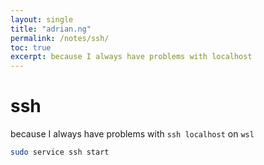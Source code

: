 ```yaml
---
layout: single
title: "adrian.ng"
permalink: /notes/ssh/
toc: true
excerpt: because I always have problems with localhost
---
```


# ssh

because I always have problems with `ssh localhost` on `wsl`
```bash
sudo service ssh start
```